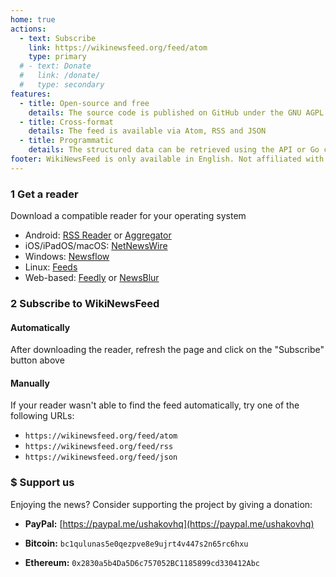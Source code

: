 ```yaml
---
home: true
actions:
  - text: Subscribe
    link: https://wikinewsfeed.org/feed/atom
    type: primary
  # - text: Donate
  #   link: /donate/
  #   type: secondary
features:
  - title: Open-source and free
    details: The source code is published on GitHub under the GNU AGPL license
  - title: Cross-format
    details: The feed is available via Atom, RSS and JSON
  - title: Programmatic
    details: The structured data can be retrieved using the API or Go client
footer: WikiNewsFeed is only available in English. Not affiliated with Wikipedia
---
```


### <span class="steps-circle">1</span> Get a reader

Download a compatible reader for your operating system

- Android: [RSS Reader](https://bit.ly/3q3QKxw) or [Aggregator](https://bit.ly/3tV7eJI)
- iOS/iPadOS/macOS: [NetNewsWire](https://apple.co/3JfKY3M)
- Windows: [Newsflow](https://www.microsoft.com/en-us/p/newsflow/9nblggh58s5r)
- Linux: [Feeds](https://gfeeds.gabmus.org)
- Web-based: [Feedly](https://feedly.com) or [NewsBlur](https://newsblur.com)

### <span class="steps-circle">2</span> Subscribe to WikiNewsFeed

#### Automatically

After downloading the reader, refresh the page and click on the "Subscribe" button above

#### Manually

If your reader wasn't able to find the feed automatically, try one of the following URLs:

- `https://wikinewsfeed.org/feed/atom`
- `https://wikinewsfeed.org/feed/rss`
- `https://wikinewsfeed.org/feed/json`

### <span class="steps-circle donate">$</span> Support us

Enjoying the news? Consider supporting the project by giving a donation:

- **PayPal:** [https://paypal.me/ushakovhq](https://paypal.me/ushakovhq)

- **Bitcoin:** `bc1qulunas5e0qezpve8e9ujrt4v447s2n65rc6hxu`

- **Ethereum:** `0x2830a5b4Da5D6c757052BC1185899cd330412Abc`

